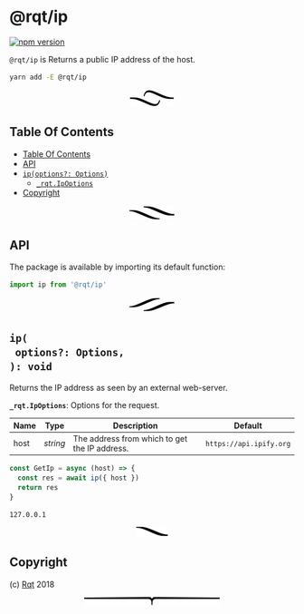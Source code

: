 # @rqt/ip

[![npm version](https://badge.fury.io/js/%40rqt%2Fip.svg)](https://npmjs.org/package/@rqt/ip)

`@rqt/ip` is Returns a public IP address of the host.

```sh
yarn add -E @rqt/ip
```

<p align="center"><a href="#table-of-contents">
  <img src="/.documentary/section-breaks/0.svg?sanitize=true">
</a></p>

## Table Of Contents

- [Table Of Contents](#table-of-contents)
- [API](#api)
- [`ip(options?: Options)`](#ipoptions-options-void)
  * [`_rqt.IpOptions`](#type-_rqtipoptions)
- [Copyright](#copyright)

<p align="center"><a href="#table-of-contents">
  <img src="/.documentary/section-breaks/1.svg?sanitize=true">
</a></p>

## API

The package is available by importing its default function:

```js
import ip from '@rqt/ip'
```

<p align="center"><a href="#table-of-contents">
  <img src="/.documentary/section-breaks/2.svg?sanitize=true">
</a></p>

## `ip(`<br/>&nbsp;&nbsp;`options?: Options,`<br/>`): void`

Returns the IP address as seen by an external web-server.

<strong><a name="type-_rqtipoptions">`_rqt.IpOptions`</a></strong>: Options for the request.

| Name |      Type       |                  Description                  |         Default         |
| ---- | --------------- | --------------------------------------------- | ----------------------- |
| host | <em>string</em> | The address from which to get the IP address. | `https://api.ipify.org` |

```js
const GetIp = async (host) => {
  const res = await ip({ host })
  return res
}
```
```
127.0.0.1
```

<p align="center"><a href="#table-of-contents">
  <img src="/.documentary/section-breaks/3.svg?sanitize=true">
</a></p>

## Copyright

(c) [Rqt][1] 2018

[1]: https://rqt.biz

<p align="center"><a href="#table-of-contents">
  <img src="/.documentary/section-breaks/-1.svg?sanitize=true">
</a></p>